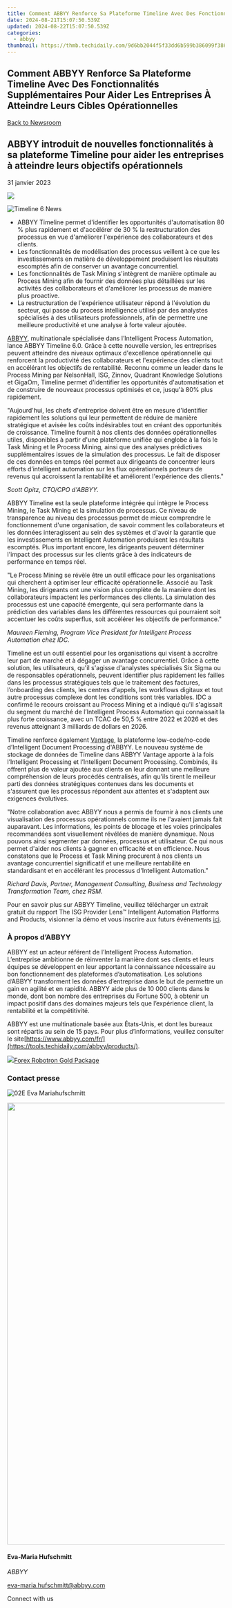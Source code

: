 ```yaml
---
title: Comment ABBYY Renforce Sa Plateforme Timeline Avec Des Fonctionnalités Supplémentaires Pour Aider Les Entreprises À Atteindre Leurs Cibles Opérationnelles
date: 2024-08-21T15:07:50.539Z
updated: 2024-08-22T15:07:50.539Z
categories:
  - abbyy
thumbnail: https://thmb.techidaily.com/9d6bb2044f5f33dd6b599b386099f3868d77bd593d3d88e2cde5996f7415935f.jpg
---
```


## Comment ABBYY Renforce Sa Plateforme Timeline Avec Des Fonctionnalités Supplémentaires Pour Aider Les Entreprises À Atteindre Leurs Cibles Opérationnelles

[Back to Newsroom](https://tools.techidaily.com/abbyy/products/)

## ABBYY introduit de nouvelles fonctionnalités à sa plateforme Timeline pour aider les entreprises à atteindre leurs objectifs opérationnels

31 janvier 2023

![](https://content.abbyy.com/-/media/project/abbyy/abbyy/branchtemplates/shutterstock_1272462163_1296-x-729.jpg?h=729&iar=0&w=1296)

![Timeline 6 News](https://static4.abbyy.com/abbyycommedia/36644/timeline-6-news.jpg) 

* ABBYY Timeline permet d'identifier les opportunités d'automatisation 80 % plus rapidement et d'accélérer de 30 % la restructuration des processus en vue d'améliorer l'expérience des collaborateurs et des clients.
* Les fonctionnalités de modélisation des processus veillent à ce que les investissements en matière de développement produisent les résultats escomptés afin de conserver un avantage concurrentiel.
* Les fonctionnalités de Task Mining s'intègrent de manière optimale au Process Mining afin de fournir des données plus détaillées sur les activités des collaborateurs et d'améliorer les processus de manière plus proactive.
* La restructuration de l'expérience utilisateur répond à l'évolution du secteur, qui passe du process intelligence utilisé par des analystes spécialisés à des utilisateurs professionnels, afin de permettre une meilleure productivité et une analyse à forte valeur ajoutée.

  
[ABBYY](https://tools.techidaily.com/abbyy/products/), multinationale spécialisée dans l’Intelligent Process Automation, lance ABBYY Timeline 6.0\. Grâce à cette nouvelle version, les entreprises peuvent atteindre des niveaux optimaux d'excellence opérationnelle qui renforcent la productivité des collaborateurs et l'expérience des clients tout en accélérant les objectifs de rentabilité. Reconnu comme un leader dans le Process Mining par NelsonHall, ISG, Zinnov, Quadrant Knowledge Solutions et GigaOm, Timeline permet d'identifier les opportunités d'automatisation et de construire de nouveaux processus optimisés et ce, jusqu'à 80% plus rapidement.

"Aujourd'hui, les chefs d'entreprise doivent être en mesure d'identifier rapidement les solutions qui leur permettent de réduire de manière stratégique et avisée les coûts indésirables tout en créant des opportunités de croissance. Timeline fournit à nos clients des données opérationnelles utiles, disponibles à partir d'une plateforme unifiée qui englobe à la fois le Task Mining et le Process Mining, ainsi que des analyses prédictives supplémentaires issues de la simulation des processus. Le fait de disposer de ces données en temps réel permet aux dirigeants de concentrer leurs efforts d’intelligent automation sur les flux opérationnels porteurs de revenus qui accroissent la rentabilité et améliorent l'expérience des clients."

_Scott Opitz, CTO/CPO d'ABBYY._

ABBYY Timeline est la seule plateforme intégrée qui intègre le Process Mining, le Task Mining et la simulation de processus. Ce niveau de transparence au niveau des processus permet de mieux comprendre le fonctionnement d'une organisation, de savoir comment les collaborateurs et les données interagissent au sein des systèmes et d'avoir la garantie que les investissements en Intelligent Automation produisent les résultats escomptés. Plus important encore, les dirigeants peuvent déterminer l'impact des processus sur les clients grâce à des indicateurs de performance en temps réel.

"Le Process Mining se révèle être un outil efficace pour les organisations qui cherchent à optimiser leur efficacité opérationnelle. Associé au Task Mining, les dirigeants ont une vision plus complète de la manière dont les collaborateurs impactent les performances des clients. La simulation des processus est une capacité émergente, qui sera performante dans la prédiction des variables dans les différentes ressources qui pourraient soit accentuer les coûts superflus, soit accélérer les objectifs de performance."

_Maureen Fleming, Program Vice President for Intelligent Process Automation chez IDC._

Timeline est un outil essentiel pour les organisations qui visent à accroître leur part de marché et à dégager un avantage concurrentiel. Grâce à cette solution, les utilisateurs, qu'il s'agisse d'analystes spécialisés Six Sigma ou de responsables opérationnels, peuvent identifier plus rapidement les failles dans les processus stratégiques tels que le traitement des factures, l’onboarding des clients, les centres d'appels, les workflows digitaux et tout autre processus complexe dont les conditions sont très variables. IDC a confirmé le recours croissant au Process Mining et a indiqué qu'il s'agissait du segment du marché de l’Intelligent Process Automation qui connaissait la plus forte croissance, avec un TCAC de 50,5 % entre 2022 et 2026 et des revenus atteignant 3 milliards de dollars en 2026.

Timeline renforce également [Vantage](https://tools.techidaily.com/abbyy/products/), la plateforme low-code/no-code d’Intelligent Document Processing d'ABBYY. Le nouveau système de stockage de données de Timeline dans ABBYY Vantage apporte à la fois l’Intelligent Processing et l’Intelligent Document Processing. Combinés, ils offrent plus de valeur ajoutée aux clients en leur donnant une meilleure compréhension de leurs procédés centralisés, afin qu’ils tirent le meilleur parti des données stratégiques contenues dans les documents et s'assurent que les processus répondent aux attentes et s'adaptent aux exigences évolutives.

"Notre collaboration avec ABBYY nous a permis de fournir à nos clients une visualisation des processus opérationnels comme ils ne l'avaient jamais fait auparavant. Les informations, les points de blocage et les voies principales recommandées sont visuellement révélées de manière dynamique. Nous pouvons ainsi segmenter par données, processus et utilisateur. Ce qui nous permet d'aider nos clients à gagner en efficacité et en efficience. Nous constatons que le Process et Task Mining procurent à nos clients un avantage concurrentiel significatif et une meilleure rentabilité en standardisant et en accélérant les processus d'Intelligent Automation."

_Richard Davis, Partner, Management Consulting, Business and Technology Transformation Team, chez RSM._

Pour en savoir plus sur ABBYY Timeline, veuillez télécharger un extrait gratuit du rapport The ISG Provider Lens™ Intelligent Automation Platforms and Products, visionner la démo et vous inscrire aux futurs événements [ici](https://tools.techidaily.com/abbyy/products/).

### À propos d’ABBYY

ABBYY est un acteur référent de l’Intelligent Process Automation. L’entreprise ambitionne de réinventer la manière dont ses clients et leurs équipes se développent en leur apportant la connaissance nécessaire au bon fonctionnement des plateformes d’automatisation. Les solutions d’ABBYY transforment les données d’entreprise dans le but de permettre un gain en agilité et en rapidité. ABBYY aide plus de 10 000 clients dans le monde, dont bon nombre des entreprises du Fortune 500, à obtenir un impact positif dans des domaines majeurs tels que l’expérience client, la rentabilité et la compétitivité.

ABBYY est une multinationale basée aux États-Unis, et dont les bureaux sont répartis au sein de 15 pays. Pour plus d’informations, veuillez consulter le site[https://www.abbyy.com/fr/](https://tools.techidaily.com/abbyy/products/).

<!-- affiliate ads begin -->
<a href="https://secure.2checkout.com/order/checkout.php?PRODS=4727541&QTY=1&AFFILIATE=108875&CART=1"><img src="https://secure.avangate.com/images/merchant/5f4f7141b65a730b4efb0e0d51f63e94/products/copy_copy_forexrobotronbox.gif" border="0">Forex Robotron Gold Package</a>
<!-- affiliate ads end -->
### Contact presse

![02E Eva Mariahufschmitt](https://static4.abbyy.com/abbyycommedia/23663/02e-eva-mariahufschmitt.png)

<!-- affiliate ads begin -->
<a href="https://ephamedtechinc.pxf.io/c/5597632/2095385/26400" target="_top" id="2095385"><img src="//a.impactradius-go.com/display-ad/26400-2095385" border="0" alt="" width="1024" height="1024"/></a><img height="0" width="0" src="https://imp.pxf.io/i/5597632/2095385/26400" style="position:absolute;visibility:hidden;" border="0" />
<!-- affiliate ads end -->
#### Eva-Maria Hufschmitt

_ABBYY_

[eva-maria.hufschmitt@abbyy.com](https://tools.techidaily.com/abbyy/products/) 

Connect with us

<ins class="adsbygoogle"
     style="display:block"
     data-ad-format="autorelaxed"
     data-ad-client="ca-pub-7571918770474297"
     data-ad-slot="1223367746"></ins>



<ins class="adsbygoogle"
     style="display:block"
     data-ad-client="ca-pub-7571918770474297"
     data-ad-slot="8358498916"
     data-ad-format="auto"
     data-full-width-responsive="true"></ins>

